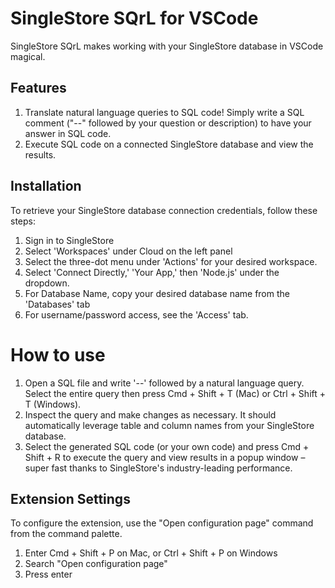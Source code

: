 # SingleStore SQrL for VSCode

SingleStore SQrL makes working with your SingleStore database in VSCode magical. 

## Features

1. Translate natural language queries to SQL code! Simply write a SQL comment ("--" followed by your question or description) to have your answer in SQL code.
2. Execute SQL code on a connected SingleStore database and view the results.

## Installation

To retrieve your SingleStore database connection credentials, follow these steps:

1. Sign in to SingleStore
2. Select 'Workspaces' under Cloud on the left panel
3. Select the three-dot menu under 'Actions' for your desired workspace.
4. Select 'Connect Directly,' 'Your App,' then 'Node.js' under the dropdown.
5. For Database Name, copy your desired database name from the 'Databases' tab
6. For username/password access, see the 'Access' tab.

# How to use

1. Open a SQL file and write '--' followed by a natural language query. Select the entire query then press Cmd + Shift + T (Mac) or Ctrl + Shift + T (Windows).
2. Inspect the query and make changes as necessary. It should automatically leverage table and column names from your SingleStore database.
3. Select the generated SQL code (or your own code) and press Cmd + Shift + R to execute the query and view results in a popup window – super fast thanks to SingleStore's industry-leading performance.

## Extension Settings

To configure the extension, use the "Open configuration page" command from the command palette.

1. Enter Cmd + Shift + P on Mac, or Ctrl + Shift + P on Windows
2. Search "Open configuration page"
3. Press enter
